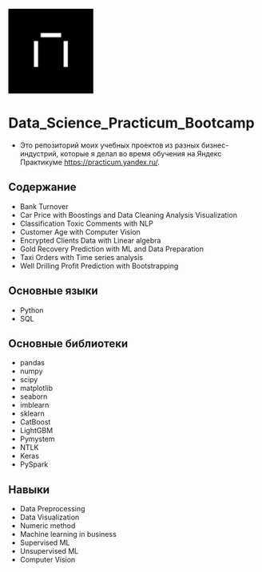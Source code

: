 <p align="left">
  <img width="170" height="170" src=logo.png>
</p>

# Data_Science_Practicum_Bootcamp
* Это репозиторий моих учебных проектов из разных бизнес-индустрий, которые я делал во время обучения на Яндекс Практикуме https://practicum.yandex.ru/.


## Содержание
* Bank Turnover
* Car Price with Boostings and Data Cleaning Analysis Visualization
* Classification Toxic Comments with NLP
* Customer Age with Computer Vision
* Encrypted Clients Data with Linear algebra
* Gold Recovery Prediction with ML and Data Preparation
* Taxi Orders with Time series analysis
* Well Drilling Profit Prediction with Bootstrapping

## Основные языки
* Python
* SQL

## Основные библиотеки
* pandas
* numpy
* scipy
* matplotlib
* seaborn
* imblearn
* sklearn
* CatBoost
* LightGBM
* Pymystem
* NTLK
* Keras
* PySpark



## Навыки
* Data Preprocessing
* Data Visualization
* Numeric method
* Machine learning in business
* Supervised ML
* Unsupervised ML
* Computer Vision


